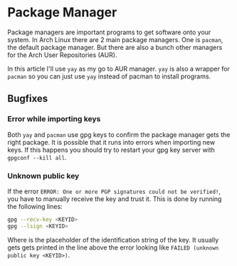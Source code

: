 # Package Manager

Package managers are important programs to get software onto your system.
In Arch Linux there are 2 main package managers.
One is `pacman`, the default package manager.
But there are also a bunch other managers for the Arch User Repositories (AUR).

In this article I'll use `yay` as my go to AUR manager.
`yay` is also a wrapper for `pacman` so you can just use `yay` instead of pacman
to install programs.

## Bugfixes

### Error while importing keys

Both `yay` and `pacman` use gpg keys to confirm the package manager gets the
right package.
It is possible that it runs into errors when importing new keys.
If this happens you should try to restart your gpg key server with
`gpgconf --kill all`.

### Unknown public key

If the error `ERROR: One or more PGP signatures could not be verified!`, you
have to manually receive the key and trust it.
This is done by running the following lines:

```sh
gpg --recv-key <KEYID>
gpg --lsign <KEYID>
```

Where <KEYID> is the placeholder of the identification string of the key.
It usually gets gets printed in the line above the error looking like
`FAILED (unknown public key <KEYID>)`.
